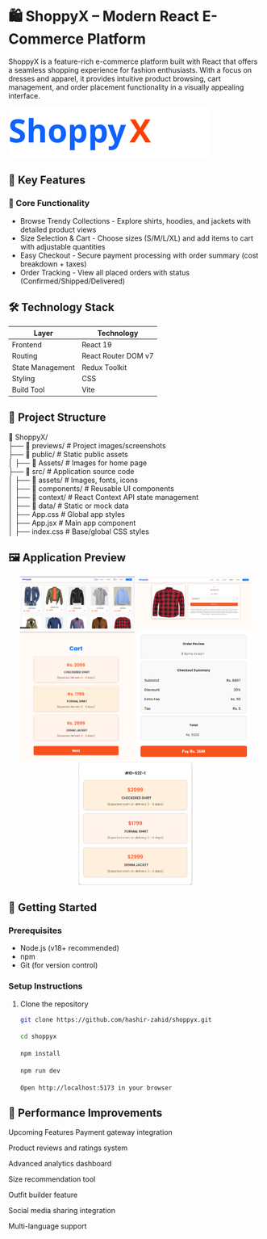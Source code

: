 # 🛍️ ShoppyX – Modern React E-Commerce Platform

ShoppyX is a feature-rich e-commerce platform built with React that offers a seamless shopping experience for fashion enthusiasts. With a focus on dresses and apparel, it provides intuitive product browsing, cart management, and order placement functionality in a visually appealing interface.

![ShoppyX Banner](public/name.svg)

## 🌟 Key Features

### 🎯 Core Functionality
- Browse Trendy Collections - Explore shirts, hoodies, and jackets with detailed product views 
- Size Selection & Cart - Choose sizes (S/M/L/XL) and add items to cart with adjustable quantities
- Easy Checkout - Secure payment processing with order summary (cost breakdown + taxes)
- Order Tracking - View all placed orders with status (Confirmed/Shipped/Delivered)

## 🛠️ Technology Stack

| Layer            | Technology               |
|------------------|--------------------------|
| Frontend         | React 19                 |
| Routing          | React Router DOM v7      |
| State Management | Redux Toolkit            |
| Styling          | CSS                      |
| Build Tool       | Vite                     |

## 📂 Project Structure

📁 ShoppyX/  
├── 📂 previews/               # Project images/screenshots  
├── 📂 public/                  # Static public assets  
│   ├── 📂 Assets/              # Images for home page  
├── 📂 src/                     # Application source code  
│   ├── 📂 assets/              # Images, fonts, icons  
│   ├── 📂 components/          # Reusable UI components  
│   ├── 📂 context/             # React Context API state management  
│   ├── 📂 data/                # Static or mock data  
│   ├── App.css                 # Global app styles  
│   ├── App.jsx                 # Main app component  
│   ├── index.css               # Base/global CSS styles  



## 🖼️ Application Preview

<p align="center">
  <img src="previews/Home.png" alt="Home Page Light" width="45%">
  <img src="previews/SelectedItem.png" alt="Selected Item" width="45%">
  <img src="previews/Cart.png" alt="Home Page Dark" width="45%">
  <img src="previews/Checkout.png" alt="Product Detail" width="45%">
  <img src="previews/Orders.png" alt="Checkout Process" width="45%">
</p>

## 🚀 Getting Started

### Prerequisites
- Node.js (v18+ recommended)
- npm 
- Git (for version control)

### Setup Instructions

1. Clone the repository
   ```bash
   git clone https://github.com/hashir-zahid/shoppyx.git

   cd shoppyx

   npm install

   npm run dev

   Open http://localhost:5173 in your browser

## 🔮 Performance Improvements
Upcoming Features
Payment gateway integration 

Product reviews and ratings system

Advanced analytics dashboard

Size recommendation tool

Outfit builder feature

Social media sharing integration

Multi-language support


